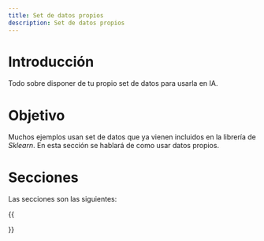```yaml
---
title: Set de datos propios
description: Set de datos propios
---
```


# Introducción

Todo sobre disponer de tu propio set de datos para usarla en IA.

# Objetivo

Muchos ejemplos usan set de datos que ya vienen incluidos en la librería de *Sklearn*. En esta sección se hablará de como usar datos propios.
# Secciones

Las secciones son las siguientes:

{{<section>}}